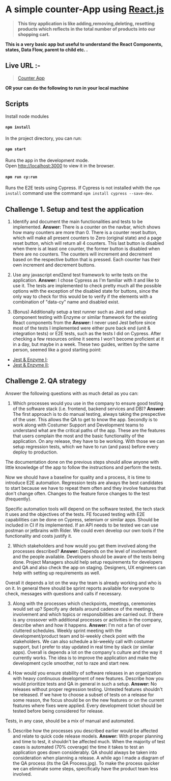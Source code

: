 # A simple counter-App using [React.js](https://reactjs.org)

> **This tiny application is like adding,removing,deleting, resetting products which reflects in the total number of products into our shopping cart.**

**This is a very basic app but useful to understand the React Components, states, Data Flow, parent to child etc. .**

## Live URL :-

> [Counter App](https://obscure-waters-60500.herokuapp.com)

**OR your can do the following to run in your local machine**

## Scripts

Install node modules

#### `npm install`

In the project directory, you can run:

#### `npm start`

Runs the app in the development mode.<br>
Open [http://localhost:3000](http://localhost:3000) to view it in the browser.

#### `npm run cy:run`

Runs the E2E tests using Cypress.
If Cypress is not installed whith the `npm install` command use the command `npm install cypress --save-dev`.

## Challenge 1. Setup and test the application

1. Identify and document the main functionalities and tests to be implemented.
**Answer:** There is a counter on the navbar, which shows how many counters are more than 0. There is a counter reset button, which will make all present counters to Zero (original state) and a page reset button, which will return all 4 counters. This last button is disabled when there is at least one counter, the former button is disabled when there are no counters. 
The counters will increment and decrement based on the respective button that is pressed. Each counter has their own increment and decrement buttons.

2. Use any javascript end2end test framework to write tests on the application.
**Answer:** I chose Cypress as I'm familiar with it and like to use it. The tests are implemented to check pretty much all the possible options with the exception of the disabled state for buttons, since the only way to check for this would be to verify if the elements with a combination of "data-cy" name and disabled exist. 

3. (Bonus) Additionally setup a test runner such as Jest and setup component testing with Enzyme or similar framework for the existing React components from the 
**Answer:** I never used Jest before since most of the tests I implemented were either pure back end (unit & integration tests) or E2E tests, such as the tests I did on Cypress. After checking a few resources online it seems I won't become proficient at it in a day, but maybe in a week. These two guides, written by the same person, seemed like a good starting point:
 * [Jest & Enzyme I](https://medium.com/codeclan/testing-react-with-jest-and-enzyme-20505fec4675);
 * [Jest & Enzyme II](https://codeburst.io/testing-react-events-with-jest-and-enzyme-ii-46fbe4b8b589);


## Challenge 2. QA strategy

Answer the following questions with as much detail as you can:

1. Which processes would you use in the company to ensure good testing of the software stack (i.e. frontend, backend services and DB)?
**Answer:** The first approach is to do manual testing, always taking the prespective of the user. This allows the QA to get to know the app. Secondly is to work along with Costumer Support and Development teams to understand what are the critical paths of the app. These are the features that users complain the most and the basic functionality of the application. On any release, they have to be working. With those we can setup regression tests, which we have to run (and pass) before every deploy to production.

The documentation done on the previous steps should allow anyone with little knowledge of the app to follow the instructions and perform the tests. 

Now we should have a baseline for quality and a process, it is time to introduce E2E automation. Regression tests are always the best candidates to start because we have to repeat them often and they involve features that don't change often. Changes to the feature force changes to the test (frequently).

Specific automation tools will depend on the software tested, the tech stack it uses and the objectives of the tests. FE focused testing with E2E capabilities can be done on Cypress, selenium or similar apps. Should be included in CI if its implemented. 
If an API needs to be tested we can use postman or jetbrains with Rider. We could even develop our own tools if the functionality and costs justify it. 


2. Which stakeholders and how would you get them involved along the processes described?
**Answer:** Depends on the level of involvement and the people available. Developers should be aware of the tests being done. Project Managers should help setup requirements for developers and QA and also check the app on staging. 
Designers, UX engineers can help with setting up requirements as well. 

Overall it depends a lot on the way the team is already working and who is on it. In general there should be sprint reports available for everyone to check, messages with questions and calls if necessary.


3. Along with the processes which checkpoints, meetings, ceremonies would set up? Specify any details around cadence of the meetings, involvement and which topics or responsibilities are carried out. If there is any crossover with additional processes or activities in the company, describe when and how it happens.
**Answer:** I'm not a fan of over cluttered schedules. Weekly sprint meeting with the development/product team and bi-weekly check point with the stakeholders. We can also schedule a bi-weekly call with costumer support, but I prefer to stay updated in real time by slack (or similar apps).
Overall is depends a lot on the company's culture and the way it currently works. The idea is to improve the application and make the development cycle smoother, not to raze and start new.

4. How would you ensure stability of software releases in an organization with heavy continuous development of new features. Describe how you would prioritize tests and QA in general in such a setup.
**Answer:** No releases without proper regression testing. Untested features shouldn't be released. If we have to choose a subset of tests on a release for some reason, the focus should be on the new features or on the current features where fixes were applied. 
Every development ticket should be tested before being considered for release.

Tests, in any case, should be a mix of manual and automated. 

5. Describe how the processes you described earlier would be affected and relate to quick code release models.
**Answer:** With proper planning and time to test, it shouldn't be affected much. When the majority of test cases is automated (70% coverage) the time it takes to test an application goes down considerably. QA should always be taken into consideration when planning a release. 
A while ago I made a diagram of the QA process (its the QA Process.jpg). To make the process quicker we can eliminate some steps, specifically have the product team less involved.